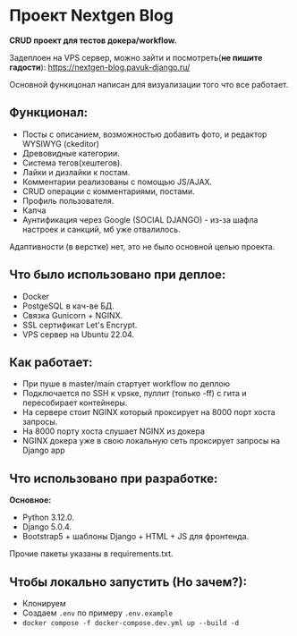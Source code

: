 # Проект Nextgen Blog
**CRUD проект для тестов докера/workflow.**

Задеплоен на VPS сервер, можно зайти и посмотреть(**не пишите гадости**):
https://nextgen-blog.pavuk-django.ru/

Основной функицонал написан для визуализации того что все работает.

## Функционал:
* Посты с описанием, возможностью добавить фото, и редактор WYSIWYG (ckeditor)
* Древовидные категории.
* Система тегов(хештегов).
* Лайки и дизлайки к постам.
* Комментарии реализованы с помощью JS/AJAX.
* CRUD операции с комментариями, постами.
* Профиль пользователя.
* Капча
* Аунтификация через Google (SOCIAL DJANGO) - из-за шафла настроек и санкций, мб уже отвалилось.

Адаптивности (в верстке) нет, это не было основной целью проекта.

## Что было использовано при деплое:
* Docker
* PostgeSQL в кач-ве  БД.
* Связка Gunicorn + NGINX.
* SSL сертификат Let's Encrypt.
* VPS сервер на Ubuntu 22.04.

## Как работает:
* При пуше в master/main стартует workflow по деплою
* Подключается по SSH к vpsке, пуллит (только -ff) с гита и пересобирает контейнеры.
* На сервере стоит NGINX который проксирует на 8000 порт хоста запросы.
* На 8000 порту хоста слушает NGINX из докера
* NGINX докера уже в свою локальную сеть проксирует запросы на Django app

## Что использовано при разработке:
**Основное:**
* Python 3.12.0.
* Django 5.0.4.
* Bootstrap5 + шаблоны Django + HTML + JS для фронтенда.

Прочие пакеты указаны в requirements.txt.


## Чтобы локально запустить (Но зачем?):
* Клонируем
* Создаем `.env` по примеру `.env.example`
* `docker compose -f docker-compose.dev.yml up --build -d`
